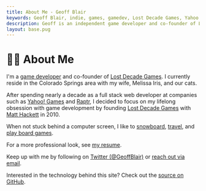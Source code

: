 ```yaml
---
title: About Me - Geoff Blair
keywords: Geoff Blair, indie, games, gamedev, Lost Decade Games, Yahoo!, Raptr, snowboarding, full stack web developer, html5, css3, javascript
description: Geoff is an independent game developer and co-founder of Lost Decade Games.
layout: base.pug
---
```

# 👨‍💻 About Me

I'm a [game developer](/games/) and co-founder of [Lost Decade Games][1]. I currently reside in the Colorado Springs area with my wife, Melissa Iris, and our cats.

After spending nearly a decade as a full stack web developer at companies such as [Yahoo! Games][4] and [Raptr][5], I decided to focus on my lifelong obsession with game development by founding [Lost Decade Games][1] with [Matt Hackett][6] in 2010.

When not stuck behind a computer screen, I like to [snowboard][7], [travel][10], and [play board games][11].

For a more professional look, see [my resume][9].

Keep up with me by following on [Twitter (@GeoffBlair)][2] or [reach out via email][3].

Interested in the technology behind this site? Check out the [source on GitHub][8].

[1]: http://www.lostdecadegames.com
[2]: https://twitter.com/geoffblair
[3]: mailto:geoff@lostdecadegames.com
[4]: http://games.yahoo.com/
[5]: http://raptr.com/
[6]: https://twitter.com/richtaur
[7]: http://youtu.be/jr2jaxn9Ups?t=2m46s
[8]: https://github.com/geoffb/www.geoffblair.com
[9]: /resume/
[10]: /blog/new-zealand-2014-day-1/
[11]: https://twitter.com/geoffblair/status/359399279296667648

